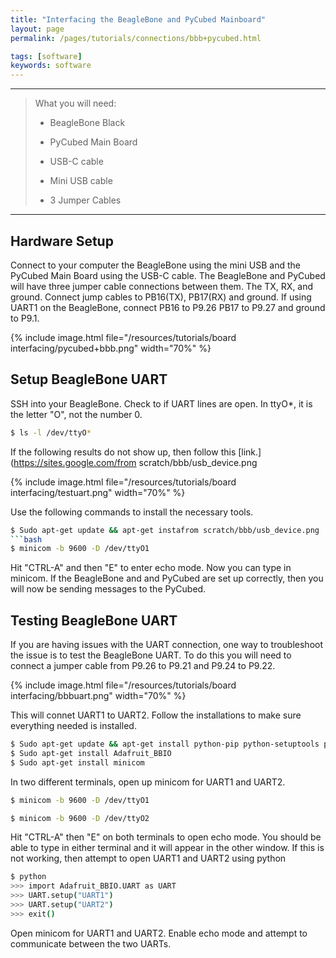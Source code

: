 ```yaml
---
title: "Interfacing the BeagleBone and PyCubed Mainboard"
layout: page
permalink: /pages/tutorials/connections/bbb+pycubed.html

tags: [software]
keywords: software
---
```


*****************

> What you will need:
>
>   * BeagleBone Black
>
>   * PyCubed Main Board
>
>   * USB-C cable
>
>   * Mini USB cable
>
>   * 3 Jumper Cables

*****************

## Hardware Setup

Connect to your computer the BeagleBone using the mini USB and the PyCubed Main Board using the USB-C cable.  The BeagleBone and PyCubed will have three jumper cable connections between them.  The TX, RX, and ground.  Connect jump cables to PB16(TX), PB17(RX) and ground.  If using UART1 on the BeagleBone, connect PB16 to P9.26 PB17 to P9.27 and ground to P9.1.  

{% include image.html file="/resources/tutorials/board interfacing/pycubed+bbb.png" width="70%" %}

## Setup BeagleBone UART

SSH into your BeagleBone.  Check to if UART lines are open.  In ttyO*, it is the letter "O", not the number 0.

```bash
$ ls -l /dev/ttyO*
```

If the following results do not show up, then follow this [link.](https://sites.google.com/from scratch/bbb/usb_device.png

{% include image.html file="/resources/tutorials/board interfacing/testuart.png" width="70%" %}

Use the following commands to install the necessary tools.

```bash
$ Sudo apt-get update && apt-get instafrom scratch/bbb/usb_device.png
```bash
$ minicom -b 9600 -D /dev/ttyO1
```

Hit "CTRL-A" and then "E" to enter echo mode.  Now you can type in minicom.  If the BeagleBone and and PyCubed are set up correctly, then you will now be sending messages to the PyCubed.

## Testing BeagleBone UART

If you are having issues with the UART connection, one way to troubleshoot the issue is to test the BeagleBone UART.  To do this you will need to connect a jumper cable from P9.26 to P9.21 and P9.24 to P9.22.  

{% include image.html file="/resources/tutorials/board interfacing/bbbuart.png" width="70%" %}

This will connet UART1 to UART2.  Follow the installations to make sure everything needed is installed.

```bash
$ Sudo apt-get update && apt-get install python-pip python-setuptools python-smbus
$ Sudo apt-get install Adafruit_BBIO
$ Sudo apt-get install minicom
```

In two different terminals, open up minicom for UART1 and UART2.

```bash
$ minicom -b 9600 -D /dev/ttyO1
```

```bash
$ minicom -b 9600 -D /dev/ttyO2
```

Hit "CTRL-A" then "E" on both terminals to open echo mode.  You should be able to type in either terminal and it will appear in the other window.  If this is not working, then attempt to open UART1 and UART2 using python

```bash
$ python
>>> import Adafruit_BBIO.UART as UART
>>> UART.setup("UART1")
>>> UART.setup("UART2")
>>> exit()
```

Open minicom for UART1 and UART2.  Enable echo mode and attempt to communicate between the two UARTs.